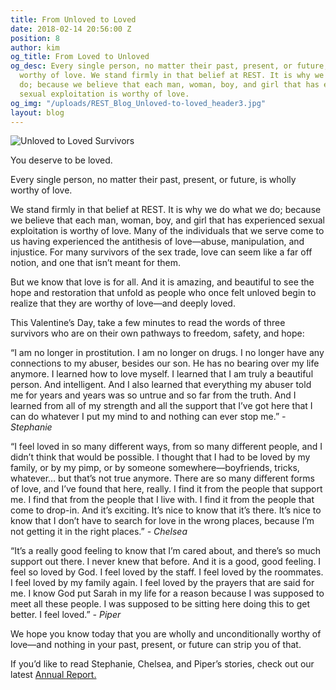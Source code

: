 ```yaml
---
title: From Unloved to Loved
date: 2018-02-14 20:56:00 Z
position: 8
author: kim
og_title: From Loved to Unloved
og_desc: Every single person, no matter their past, present, or future, is wholly
  worthy of love. We stand firmly in that belief at REST. It is why we do what we
  do; because we believe that each man, woman, boy, and girl that has experienced
  sexual exploitation is worthy of love.
og_img: "/uploads/REST_Blog_Unloved-to-loved_header3.jpg"
layout: blog
---
```


![Unloved to Loved Survivors](/uploads/REST_Blog_Unloved-to-loved_header3.jpg)

You deserve to be loved. 

Every single person, no matter their past, present, or future, is wholly worthy of love. 

We stand firmly in that belief at REST. It is why we do what we do; because we believe that each man, woman, boy, and girl that has experienced sexual exploitation is worthy of love. Many of the individuals that we serve come to us having experienced the antithesis of love—abuse, manipulation, and injustice. For many survivors of the sex trade, love can seem like a far off notion, and one that isn’t meant for them. 

But we know that love is for all. And it is amazing, and beautiful to see the hope and restoration that unfold as people who once felt unloved begin to realize that they are worthy of love—and deeply loved.

This Valentine’s Day, take a few minutes to read the words of three survivors who are on their own pathways to freedom, safety, and hope: 

“I am no longer in prostitution. I am no longer on drugs. I no longer have any connections to my abuser, besides our son. He has no bearing over my life anymore. I learned how to love myself. I learned that I am truly a beautiful person. And intelligent. And I also learned that everything my abuser told me for years and years was so untrue and so far from the truth. And I learned from all of my strength and all the support that I’ve got here that I can do whatever I put my mind to and nothing can ever stop me.” *- Stephanie*

“I feel loved in so many different ways, from so many different people, and I didn’t think that would be possible. I thought that I had to be loved by my family, or by my pimp, or by someone somewhere—boyfriends, tricks, whatever… but that’s not true anymore. There are so many different forms of love, and I’ve found that here, really. I find it from the people that support me. I find that from the people that I live with. I find it from the people that come to drop-in. And it’s exciting. It’s nice to know that it’s there. It’s nice to know that I don’t have to search for love in the wrong places, because I’m not getting it in the right places.” *- Chelsea*

“It’s a really good feeling to know that I’m cared about, and there’s so much support out there. I never knew that before. And it is a good, good feeling. I feel so loved by God. I feel loved by the staff. I feel loved by the roommates. I feel loved by my family again. I feel loved by the prayers that are said for me. I know God put Sarah in my life for a reason because I was supposed to meet all these people. I was supposed to be sitting here doing this to get better. I feel loved.” *- Piper*

We hope you know today that you are wholly and unconditionally worthy of love—and nothing in your past, present, or future can strip you of that. 

If you’d like to read Stephanie, Chelsea, and Piper’s stories, check out our latest [Annual Report.](https://iwantrest.com/annual-report/)
